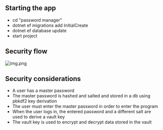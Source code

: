 ﻿## Starting the app

- cd "password manager"
- dotnet ef migrations add InitialCreate
- dotnet ef database update
- start project

## Security flow
![img.png](/img.png)

## Security considerations
- A user has a master password
- The master password is hashed and salted and stored in a db using pbkdf2 key derivation
- The user must enter the master password in order to enter the program
- When the user logs in, the entered password and a different salt are used to derive a vault key
- The vault key is used to encrypt and decrypt data stored in the vault 